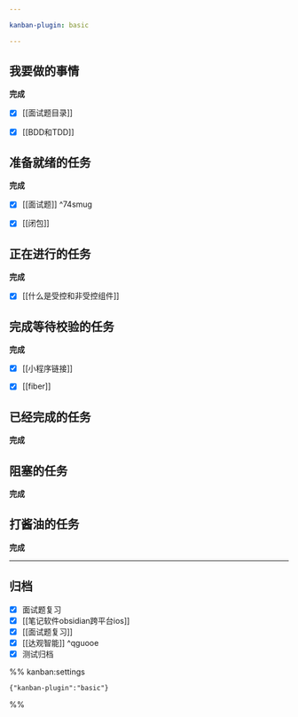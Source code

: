```yaml
---

kanban-plugin: basic

---
```


## 我要做的事情

**完成**
- [x] [[面试题目录]]
- [x] [[BDD和TDD]]


## 准备就绪的任务

**完成**
- [x] [[面试题]] ^74smug
- [x] [[闭包]]


## 正在进行的任务

**完成**
- [x] [[什么是受控和非受控组件]]


## 完成等待校验的任务

**完成**
- [x] [[小程序链接]]
- [x] [[fiber]]


## 已经完成的任务

**完成**


## 阻塞的任务

**完成**


## 打酱油的任务

**完成**


***

## 归档

- [x] 面试题复习
- [x] [[笔记软件obsidian跨平台ios]]
- [x] [[面试题复习]]
- [x] [[达观智能]] ^qguooe
- [x] 测试归档

%% kanban:settings
```
{"kanban-plugin":"basic"}
```
%%